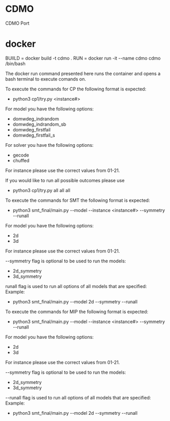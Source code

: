 # CDMO
CDMO Port

# docker
BUIILD = docker build -t cdmo . 
RUN = docker run -it --name cdmo cdmo /bin/bash

The docker run command presented here runs the container and opens a bash terminal to execute comands on.

To execute the commands for CP the following format is expected:
- python3 cp1/try.py <model> <solver> <instance#>

For model you have the following options:

- domwdeg_indrandom
- domwdeg_indrandom_sb
- domwdeg_firstfail
- domwdeg_firstfail_s

For solver you have the following options:

- gecode
- chuffed

For instance please use the correct values from 01-21.

If you would like to run all possible outcomes please use

- python3 cp1/try.py all all all

To execute the commands for SMT the following format is expected:
- python3 smt_final/main.py --model <model> --instance <instance#> --symmetry --runall

For model you have the following options:
- 2d
- 3d

For instance please use the correct values from 01-21.

--symmetry flag is optional to be used to run the models:
- 2d_symmetry
- 3d_symmetry

runall flag is used to run all options of all models that are specified:
Example:
- python3 smt_final/main.py --model 2d --symmetry --runall

To execute the commands for MIP the following format is expected:
- python3 smt_final/main.py --model <model> --instance <instance#> --symmetry --runall

For model you have the following options:
- 2d
- 3d

For instance please use the correct values from 01-21.

--symmetry flag is optional to be used to run the models:
- 2d_symmetry
- 3d_symmetry

--runall flag is used to run all options of all models that are specified:
Example:
- python3 smt_final/main.py --model 2d --symmetry --runall